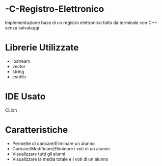 # -C-Registro-Elettronico

Implementazione base di un registro elettronico fatto da terminale con C++
senza salvataggi

# Librerie Utilizzate
- iostream
- vector
- string
- cstdlib

# IDE Usato
CLion

# Caratteristiche
- Permette di caricare/Eliminare un alunno
- Caricare/Modificare/Eliminare i voti di un alunno
- Visualizzare tutti gli alunni
- Visualizzare la media totale e i voti di un alunno
